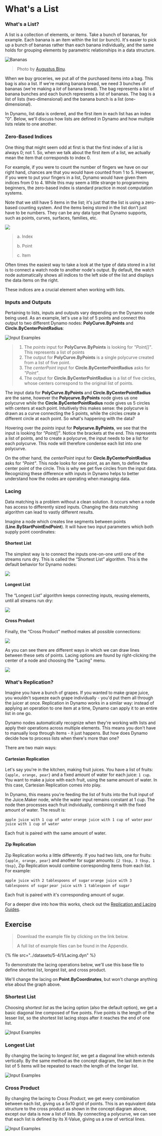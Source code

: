 # What's a List

### What's a List?

A list is a collection of elements, or items. Take a bunch of bananas, for example. Each banana is an item within the list (or bunch). It's easier to pick up a bunch of bananas rather than each banana individually, and the same holds for grouping elements by parametric relationships in a data structure.

![Bananas](../images/5-4/1/Bananas_white_background_DS.jpg)

> Photo by [Augustus Binu](https://commons.wikimedia.org/wiki/File:Bananas_white_background_DS.jpg?fastcci_from=11404890\&c1=11404890\&d1=15\&s=200\&a=list).

When we buy groceries, we put all of the purchased items into a bag. This bag is also a list. If we're making banana bread, we need 3 bunches of bananas (we're making a _lot_ of banana bread). The bag represents a list of banana bunches and each bunch represents a list of bananas. The bag is a list of lists (two-dimensional) and the banana bunch is a list (one-dimensional).

In Dynamo, list data is ordered, and the first item in each list has an index "0". Below, we'll discuss how lists are defined in Dynamo and how multiple lists relate to one another.

### Zero-Based Indices

One thing that might seem odd at first is that the first index of a list is always 0; not 1. So, when we talk about the first item of a list, we actually mean the item that corresponds to index 0.

For example, if you were to count the number of fingers we have on our right hand, chances are that you would have counted from 1 to 5. However, if you were to put your fingers in a list, Dynamo would have given them indices from 0 to 4. While this may seem a little strange to programming beginners, the zero-based index is standard practice in most computation systems.

Note that we still have 5 items in the list; it's just that the list is using a zero-based counting system. And the items being stored in the list don't just have to be numbers. They can be any data type that Dynamo supports, such as points, curves, surfaces, families, etc.

![](../images/5-4/1/what'salist-zerobasedindices.jpg)

> a. Index
>
> b. Point
>
> c. Item

Often times the easiest way to take a look at the type of data stored in a list is to connect a watch node to another node's output. By default, the watch node automatically shows all indices to the left side of the list and displays the data items on the right.

These indices are a crucial element when working with lists.

### Inputs and Outputs

Pertaining to lists, inputs and outputs vary depending on the Dynamo node being used. As an example, let's use a list of 5 points and connect this output to two different Dynamo nodes: **PolyCurve.ByPoints** and **Circle.ByCenterPointRadius**:

![Input Examples](../images/5-4/1/what'salist-inputsandoutputs.jpg)

> 1. The _points_ input for **PolyCurve.ByPoints** is looking for _"Point\[]"_. This represents a list of points
> 2. The output for **PolyCurve.ByPoints** is a single polycurve created from a list of five point.
> 3. The _centerPoint_ input for **Circle.ByCenterPointRadius** asks for _"Point"_.
> 4. The output for **Circle.ByCenterPointRadius** is a list of five circles, whose centers correspond to the original list of points.

The input data for **PolyCurve.ByPoints** and **Circle.ByCenterPointRadius** are the same, however the **Polycurve.ByPoints** node gives us one polycurve while the **Circle.ByCenterPointRadius** node gives us 5 circles with centers at each point. Intuitively this makes sense: the polycurve is drawn as a curve connecting the 5 points, while the circles create a different circle at each point. So what's happening with the data?

Hovering over the _points_ input for **Polycurve.ByPoints**, we see that the input is looking for _"Point\[]"_. Notice the brackets at the end. This represents a list of points, and to create a polycurve, the input needs to be a list for each polycurve. This node will therefore condense each list into one polycurve.

On the other hand, the _centerPoint_ input for **Circle.ByCenterPointRadius** asks for _"Point"_. This node looks for one point, as an item, to define the center point of the circle. This is why we get five circles from the input data. Recognizing these difference with inputs in Dynamo helps to better understand how the nodes are operating when managing data.

### Lacing

Data matching is a problem without a clean solution. It occurs when a node has access to differently sized inputs. Changing the data matching algorithm can lead to vastly different results.

Imagine a node which creates line segments between points (**Line.ByStartPointEndPoint**). It will have two input parameters which both supply point coordinates:

#### Shortest List

The simplest way is to connect the inputs one-on-one until one of the streams runs dry. This is called the “Shortest List” algorithm. This is the default behavior for Dynamo nodes:

![](../images/5-4/1/what'salist-lacing-shortest.jpg)

#### Longest List

The “Longest List” algorithm keeps connecting inputs, reusing elements, until all streams run dry:

![](../images/5-4/1/what'salist-lacing-longest.jpg)

#### Cross Product

Finally, the “Cross Product” method makes all possible connections:

![](../images/5-4/1/what'salist-lacing-cross.jpg)

As you can see there are different ways in which we can draw lines between these sets of points. Lacing options are found by right-clicking the center of a node and choosing the "Lacing" menu.

![](../images/5-4/1/what'salist-rightclicklacingopt.jpg)

### What's Replication?

Imagine you have a bunch of grapes. If you wanted to make grape juice, you wouldn't squeeze each grape individually - you'd put them all through the juicer at once. Replication in Dynamo works in a similar way: instead of applying an operation to one item at a time, Dynamo can apply it to an entire list in one go.

Dynamo nodes automatically recognize when they're working with lists and apply their operations across multiple elements. This means you don't have to manually loop through items - it just happens. But how does Dynamo decide how to process lists when there's more than one?

There are two main ways:

#### Cartesian Replication

Let's say you're in the kitchen, making fruit juices. You have a list of fruits: `{apple, orange, pear}` and a fixed amount of water for each juice: `1 cup`. You want to make a juice with each fruit, using the same amount of water. In this case, Cartesian Replication comes into play.

In Dynamo, this means you're feeding the list of fruits into the fruit input of the Juice.Maker node, while the water input remains constant at 1 cup. The node then processes each fruit individually, combining it with the fixed amount of water. The result is:

`apple juice with 1 cup of water` `orange juice with 1 cup of water` `pear juice with 1 cup of water`

Each fruit is paired with the same amount of water.

#### Zip Replication

Zip Replication works a little differently. If you had two lists, one for fruits: `{apple, orange, pear}` and another for sugar amounts: `{2 tbsp, 3 tbsp, 1 tbsp}`, Zip Replication would combine corresponding items from each list. For example:

`apple juice with 2 tablespoons of sugar` `orange juice with 3 tablespoons of sugar` `pear juice with 1 tablespoon of sugar`

Each fruit is paired with it's corresponding amount of sugar.

For a deeper dive into how this works, check out the [Replication and Lacing Guides](https://github.com/DynamoDS/Dynamo/wiki/Replication-and-Replication-Guide-Part-1).

## Exercise

> Download the example file by clicking on the link below.
>
> A full list of example files can be found in the Appendix.

{% file src="../datasets/5-4/1/Lacing.dyn" %}

To demonstrate the lacing operations below, we'll use this base file to define shortest list, longest list, and cross product.

We'll change the lacing on **Point.ByCoordinates**, but won't change anything else about the graph above.

### Shortest List

Choosing _shortest list_ as the lacing option (also the default option), we get a basic diagonal line composed of five points. Five points is the length of the lesser list, so the shortest list lacing stops after it reaches the end of one list.

![Input Examples](../images/5-4/1/what'salist-lacingexercise01.jpg)

### **Longest List**

By changing the lacing to _longest list_, we get a diagonal line which extends vertically. By the same method as the concept diagram, the last item in the list of 5 items will be repeated to reach the length of the longer list.

![Input Examples](../images/5-4/1/what'salist-lacingexercise02.jpg)

### **Cross Product**

By changing the lacing to _Cross Product_, we get every combination between each list, giving us a 5x10 grid of points. This is an equivalent data structure to the cross product as shown in the concept diagram above, except our data is now a list of lists. By connecting a polycurve, we can see that each list is defined by its X-Value, giving us a row of vertical lines.

![Input Examples](../images/5-4/1/what'salist-lacingexercise03.jpg)
